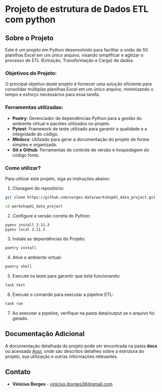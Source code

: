 # Projeto de estrutura de Dados ETL com python


## Sobre o Projeto
Este é um projeto em Python desenvolvido para facilitar a união de 50 planilhas Excel em um único arquivo, visando simplificar e agilizar o processo de ETL (Extração, Transformação e Carga) de dados.

### Objetivos do Projeto:
O principal objetivo deste projeto é fornecer uma solução eficiente para consolidar múltiplas planilhas Excel em um único arquivo, minimizando o tempo e esforço necessários para essa tarefa.

### Ferramentas utilizadas:
* **Poetry**: Gerenciador de dependências Python para a gestão do ambiente virtual e pacotes utilizados no projeto.
* **Pytest**: Framework de teste utilizado para garantir a qualidade e a integridade do código.
* **Mkdocs**: Utilizado para gerar a documentação do projeto de forma simples e organizada.
* **Git e Github**: Ferramentas de controle de versão e hospedagem do código fonte.

### Como utilizar?
Para utilizar este projeto, siga as instruções abaixo:

1. Clonagem do repositório:

```bash
git clone https://github.com/vorges-data/workshop01_data_project.git

cd workshop01_data_project
```

2. Configure a versão correta do Python:
```bash
pyenv install 3.11.3
pyenv local 3.11.3
```

3. Instale as dependências do Projeto:
```bash
poetry install
```

4. Ative o ambiente virtual:
```bash
poetry shell
```

5. Execute os teste para garantir que está funcionando:
```bash
task test
```

6. Execute o comando para executar a pipeline ETL:
```bash
task run
```

7. Ao executar a pipeline, verifique na pasta data/output se o arquivo foi gerado.

## Documentação Adicional
A documentação detalhada do projeto pode ser encontrada na pasta **docs** ou acessada [Aqui](https://vorges-data.github.io/workshop01_data_project/), onde são descritos detalhes sobre a estrutura do projeto, sua utilização e outras informações relevantes.

## Contato
* **Vinicius Borges** - [vinicius.jborges36@gmail.com](mailto:vinicius.jborges36@gmail.com)